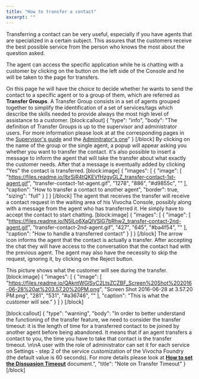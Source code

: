 ```yaml
---
title: "How to transfer a contact"
excerpt: ""
---
```

Transferring a contact can be very useful, especially if you have agents that are specialized in a certain subject. This assures that the customers receive the best possible service from the person who knows the most about the question asked.

The agent can access the specific application while he is chatting with a customer by clicking on the  button on the left side of the Console and he will be taken to the page for transfers.

On this page he will have the choice to decide whether he wants to send the contact to a specific agent or to a group of them, which are referred as **Transfer Groups**.
A Transfer Group consists in a set of agents grouped together to simplify the identification of a set of services/tags which describe the skills needed to provide always the most high level of assistance to a customer. 
[block:callout]
{
  "type": "info",
  "body": "The definition of Transfer Groups is up to the supervisor and administrator users. For more information please look at at the corresponding pages in the [Supervisor's guide](doc:supervisor-settings-transfer-groups) and the [Adminitrator's one](doc:transfer-groups)"
}
[/block]
By clicking on the name of the group or the single agent, a popup will appear asking you whether you want to transfer the contact. it's also possible to insert a message to inform the agent that will take the transfer about what exactly the customer needs. After that a message is eventually added by clicking "Yes"  the contact is transferred.
[block:image]
{
  "images": [
    {
      "image": [
        "https://files.readme.io/IbrSjR4tQKEVfHzgyGLZ_transfer-contact-1st-agent.gif",
        "transfer-contact-1st-agent.gif",
        "1278",
        "886",
        "#d9855c",
        ""
      ],
      "caption": "How to transfer a contact to another agent",
      "border": true,
      "sizing": "full"
    }
  ]
}
[/block]
The agent that receives the transfer will receive a contact request in the waiting area of his Vivocha Console, possibly along with a message from the agent who has  transferred it. He simply have to accept the contact to start chatting.
[block:image]
{
  "images": [
    {
      "image": [
        "https://files.readme.io/N5lLo6XaQIVSlG7bRhw2_transfer-contact-2nd-agent.gif",
        "transfer-contact-2nd-agent.gif",
        "427",
        "645",
        "#ba4f54",
        ""
      ],
      "caption": "How to handle a transferred contact"
    }
  ]
}
[/block]
The arrow icon informs the agent that the contact is actually a transfer. After accepting the chat they will have access to the conversation that the contact had with the previous agent. The agent may also have the necessity to skip the request, ignoring it,  by clicking on the Reject button. 

This picture shows what the customer will see during the transfer.
[block:image]
{
  "images": [
    {
      "image": [
        "https://files.readme.io/QAkntWGlSyC2LtsZCZBF_Screen%20Shot%202016-06-28%20at%203.57.20%20PM.png",
        "Screen Shot 2016-06-28 at 3.57.20 PM.png",
        "281",
        "531",
        "#a36746",
        ""
      ],
      "caption": "This is what the customer will see."
    }
  ]
}
[/block]

[block:callout]
{
  "type": "warning",
  "body": "In order to better understand the functioning of the transfer feature, we need to consider the transfer timeout: it is the length of time for a transferred contact to be joined by another agent before being abandoned. It means that if an agent transfers a contact to you, the time you have to take that contact is the transfer timeout. \n\nA user with the role of administrator can set it for each service on Settings - step 2 of the service customization of the Vivocha Foundry (the default value is 60 seconds). For more details please look at **[How to set the Dissuasion Timeout](doc:how-to-set-the-dissuasion-timeout)** document.",
  "title": "Note on Transfer Timeout"
}
[/block]